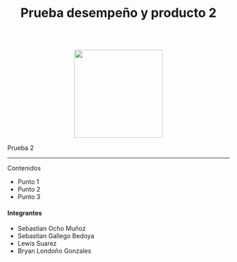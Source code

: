 <h1 align="center">Prueba desempeño y producto 2</h1>
<br>
<br>
<p align="center">
  <img src="https://static.wikia.nocookie.net/featteca/images/0/05/Bolt_Python.png/revision/latest?cb=20210616212109&path-prefix=es" height="200" width="200">
</p>

Prueba 2

***

Contenidos
- Punto 1
- Punto 2
- Punto 3

#### Integrantes

- Sebastian Ocho Muñoz
- Sebastian Gallego Bedoya
- Lewis Suarez
- Bryan Londoño Gonzales
